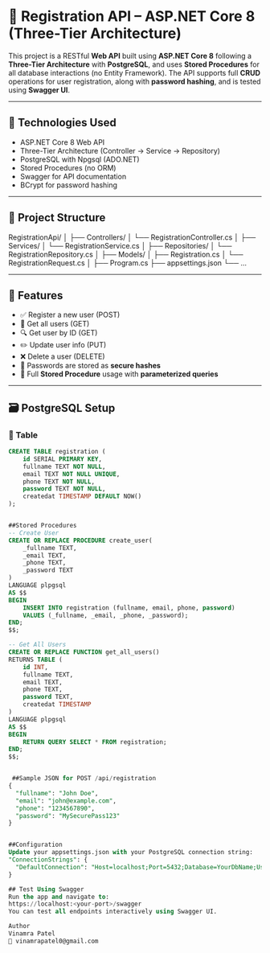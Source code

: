 # 📌 Registration API – ASP.NET Core 8 (Three-Tier Architecture)

This project is a RESTful **Web API** built using **ASP.NET Core 8** following a **Three-Tier Architecture** with **PostgreSQL**, and uses **Stored Procedures** for all database interactions (no Entity Framework). The API supports full **CRUD** operations for user registration, along with **password hashing**, and is tested using **Swagger UI**.

---

## 🚀 Technologies Used

- ASP.NET Core 8 Web API
- Three-Tier Architecture (Controller → Service → Repository)
- PostgreSQL with Npgsql (ADO.NET)
- Stored Procedures (no ORM)
- Swagger for API documentation
- BCrypt for password hashing

---

## 📂 Project Structure
RegistrationApi/ │ ├── Controllers/ │ └── RegistrationController.cs │ ├── Services/ │ └── RegistrationService.cs │ ├── Repositories/ │ └── RegistrationRepository.cs │ ├── Models/ │ ├── Registration.cs │ └── RegistrationRequest.cs │ ├── Program.cs ├── appsettings.json └── ...

---

## 🧩 Features

- ✅ Register a new user (POST)
- 📄 Get all users (GET)
- 🔍 Get user by ID (GET)
- ✏️ Update user info (PUT)
- ❌ Delete a user (DELETE)
- 🔐 Passwords are stored as **secure hashes**
- 🔄 Full **Stored Procedure** usage with **parameterized queries**

---

## 🗃️ PostgreSQL Setup

### 🔧 Table

```sql
CREATE TABLE registration (
    id SERIAL PRIMARY KEY,
    fullname TEXT NOT NULL,
    email TEXT NOT NULL UNIQUE,
    phone TEXT NOT NULL,
    password TEXT NOT NULL,
    createdat TIMESTAMP DEFAULT NOW()
);


##Stored Procedures
-- Create User
CREATE OR REPLACE PROCEDURE create_user(
    _fullname TEXT,
    _email TEXT,
    _phone TEXT,
    _password TEXT
)
LANGUAGE plpgsql
AS $$
BEGIN
    INSERT INTO registration (fullname, email, phone, password)
    VALUES (_fullname, _email, _phone, _password);
END;
$$;

-- Get All Users
CREATE OR REPLACE FUNCTION get_all_users()
RETURNS TABLE (
    id INT,
    fullname TEXT,
    email TEXT,
    phone TEXT,
    password TEXT,
    createdat TIMESTAMP
)
LANGUAGE plpgsql
AS $$
BEGIN
    RETURN QUERY SELECT * FROM registration;
END;
$$;


 ##Sample JSON for POST /api/registration
{
  "fullname": "John Doe",
  "email": "john@example.com",
  "phone": "1234567890",
  "password": "MySecurePass123"
}


##Configuration
Update your appsettings.json with your PostgreSQL connection string:
"ConnectionStrings": {
  "DefaultConnection": "Host=localhost;Port=5432;Database=YourDbName;Username=your_user;Password=your_password"
}

## Test Using Swagger
Run the app and navigate to:
https://localhost:<your-port>/swagger
You can test all endpoints interactively using Swagger UI.

Author
Vinamra Patel
📧 vinamrapatel0@gmail.com

